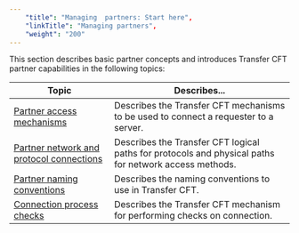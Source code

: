 ```yaml
---
    "title": "Managing  partners: Start here",
    "linkTitle": "Managing partners",
    "weight": "200"
---
```

This section describes basic partner concepts and introduces Transfer
CFT partner capabilities in the following topics:


| Topic | Describes... |
| --- | --- |
| [Partner access mechanisms](partner_access_mechanisms) | Describes the Transfer CFT mechanisms to be used to connect a requester to a server. |
| [Partner network and protocol connections](partner_network_and_protocol_connections) | Describes the Transfer CFT logical paths for protocols and physical paths for network access methods. |
| [Partner naming conventions](partner_naming_conventions) | Describes the naming conventions to use in Transfer CFT. |
| [Connection process checks](connection_process_checks) | Describes the Transfer CFT mechanism for performing checks on connection. |


